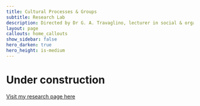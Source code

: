 ```yaml
---
title: Cultural Processes & Groups
subtitle: Research Lab
description: Directed by Dr G. A. Travaglino, lecturer in social & organizational psychology, University of Kent.
layout: page
callouts: home_callouts
show_sidebar: false
hero_darken: true
hero_height: is-medium
---
```


# Under construction

[Visit my research page here](https://www.researchgate.net/profile/Giovanni_Travaglino)

